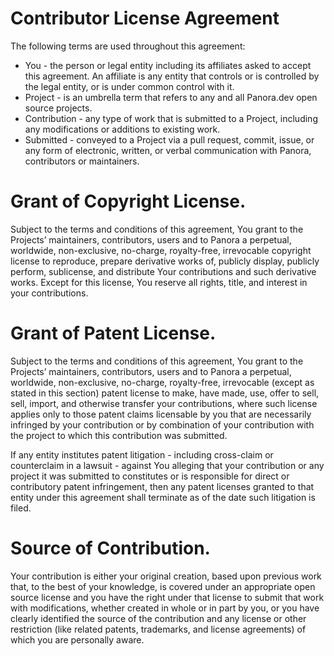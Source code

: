 # Contributor License Agreement

The following terms are used throughout this agreement:

- You - the person or legal entity including its affiliates asked to accept this agreement. An affiliate is any entity that controls or is controlled by the legal entity, or is under common control with it.
- Project - is an umbrella term that refers to any and all Panora.dev open source projects.
- Contribution - any type of work that is submitted to a Project, including any modifications or additions to existing work.
- Submitted - conveyed to a Project via a pull request, commit, issue, or any form of electronic, written, or verbal communication with Panora, contributors or maintainers.

# Grant of Copyright License.
Subject to the terms and conditions of this agreement, You grant to the Projects’ maintainers, contributors, users and to Panora a perpetual, worldwide, non-exclusive, no-charge, royalty-free, irrevocable copyright license to reproduce, prepare derivative works of, publicly display, publicly perform, sublicense, and distribute Your contributions and such derivative works. Except for this license, You reserve all rights, title, and interest in your contributions.

# Grant of Patent License.
Subject to the terms and conditions of this agreement, You grant to the Projects’ maintainers, contributors, users and to Panora a perpetual, worldwide, non-exclusive, no-charge, royalty-free, irrevocable (except as stated in this section) patent license to make, have made, use, offer to sell, sell, import, and otherwise transfer your contributions, where such license applies only to those patent claims licensable by you that are necessarily infringed by your contribution or by combination of your contribution with the project to which this contribution was submitted.

If any entity institutes patent litigation - including cross-claim or counterclaim in a lawsuit - against You alleging that your contribution or any project it was submitted to constitutes or is responsible for direct or contributory patent infringement, then any patent licenses granted to that entity under this agreement shall terminate as of the date such litigation is filed.

# Source of Contribution.
Your contribution is either your original creation, based upon previous work that, to the best of your knowledge, is covered under an appropriate open source license and you have the right under that license to submit that work with modifications, whether created in whole or in part by you, or you have clearly identified the source of the contribution and any license or other restriction (like related patents, trademarks, and license agreements) of which you are personally aware.

